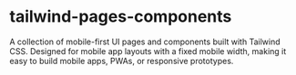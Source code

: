 # tailwind-pages-components
A collection of mobile-first UI pages and components built with Tailwind CSS. Designed for mobile app layouts with a fixed mobile width, making it easy to build mobile apps, PWAs, or responsive prototypes.
